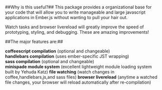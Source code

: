 ##Why is this useful?##
This package provides a organizational base for your code that will allow you to write manageable and large javascript applications
in Ember.js without wanting to pull your hair out.

Watch tasks and browser livereload will greatly improve the speed of prototyping, styling, and debugging.  These are amazing improvements!

##The major features are:##

**coffeescript compilation** (optional and changeable)<br />
**handlebars compilation** (uses ember-specific JST wrapping)<br />
**sass compilation** (optional and changeable)<br />
**minispade module system** (excellent lightweight module loading system built by Yehuda Katz)
**file watching** (watch changes in coffee,handlebars,js,and sass files)
**browser livereload** (anytime a watched file changes, your browser will reload automatically after re-compilation)


